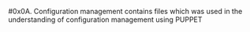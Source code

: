 #0x0A. Configuration management
contains files which was used in the understanding of configuration management using PUPPET
